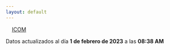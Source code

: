 ```yaml
---
layout: default
---
```

<a href="planes/ICOM/" style="padding: 1rem;">ICOM</a>
<p class_="text-center text-muted">Datos actualizados al día <b>1 de febrero de 2023</b> a las <b>08:38 AM</b></p>